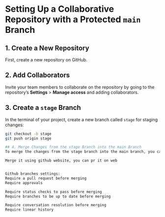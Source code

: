 # Setting Up a Collaborative Repository with a Protected `main` Branch

## 1. Create a New Repository
First, create a new repository on GitHub.

## 2. Add Collaborators
Invite your team members to collaborate on the repository by going to the repository’s **Settings** > **Manage access** and adding collaborators.

## 3. Create a `stage` Branch
In the terminal of your project, create a new branch called `stage` for staging changes:
```bash
git checkout -b stage
git push origin stage

## 4. Merge Changes from the stage Branch into the main Branch
To merge the changes from the stage branch into the main branch, you can follow these steps

Merge it using github website, you can pr it on web


Github branches settings:
Require a pull request before merging 
Require approvals 

Require status checks to pass before merging 
Require branches to be up to date before merging 

Require conversation resolution before merging 
Require linear history 